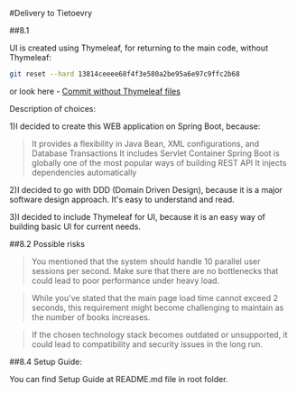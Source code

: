 #Delivery to Tietoevry

##8.1

UI is created using Thymeleaf, for returning to the main code, without Thymeleaf:

```bash
git reset --hard 13814ceeee68f4f3e580a2be95a6e97c9ffc2b68
```

or look here - [Commit without Thymeleaf files](https://github.com/probzyg/bookstore/tree/13814ceeee68f4f3e580a2be95a6e97c9ffc2b68)


Description of choices:

1)I decided to create this WEB application on Spring Boot, because:

> It provides a flexibility in Java Bean, XML configurations, and Database Transactions
> It includes Servlet Container 
> Spring Boot is globally one of the most popular ways of building REST API
> It injects dependencies automatically 

2)I decided to go with DDD (Domain Driven Design), because it is a major software design approach. 
It's easy to understand and read.

3)I decided to include Thymeleaf for UI, because it is an easy way of building basic UI for current needs.

##8.2 Possible risks

> You mentioned that the system should handle 10 parallel user sessions per second. 
Make sure that there are no bottlenecks that could lead to poor performance under heavy load.

> While you've stated that the main page load time cannot exceed 2 seconds, this requirement 
might become challenging to maintain as the number of books increases.

> If the chosen technology stack becomes outdated or unsupported, it could lead to compatibility and security issues in the long run.

##8.4 Setup Guide:

You can find Setup Guide at README.md file in root folder.
